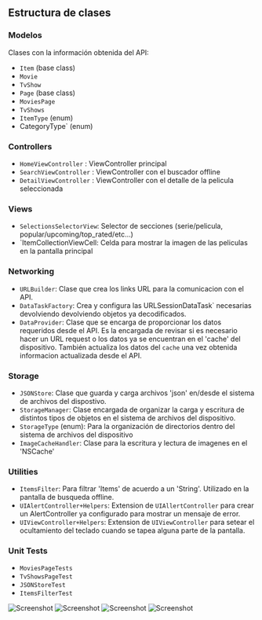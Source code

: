 ## Estructura de clases

### Modelos
Clases con la información obtenida del API:
* `Item` (base class)
* `Movie`
* `TvShow`
* `Page` (base class)
* `MoviesPage`
* `TvShows` 
* `ItemType` (enum)
* CategoryType` (enum)

### Controllers
* `HomeViewController` : ViewController principal
* `SearchViewController` : ViewController con el buscador offline
* `DetailViewController` : ViewController con el detalle de la pelicula seleccionada

### Views
* `SelectionsSelectorView`: Selector de secciones (serie/pelicula, popular/upcoming/top_rated/etc...)
* `ItemCollectionViewCell: Celda para mostrar la imagen de las peliculas en la pantalla principal

### Networking
* `URLBuilder`: Clase que crea los links URL para la comunicacion con el API.
* `DataTaskFactory`: Crea y configura las URLSessionDataTask` necesarias devolviendo devolviendo objetos ya decodificados.
* `DataProvider`: Clase que se encarga de proporcionar los datos requeridos desde el API. Es la encargada de revisar si es necesario hacer un URL request o los datos ya se encuentran en el 'cache' del dispositivo. También actualiza los datos del `cache` una vez obtenida informacion actualizada desde el API. 


### Storage
* `JSONStore`: Clase que guarda y carga archivos 'json' en/desde el sistema de archivos del dispostivo. 
* `StorageManager`: Clase encargada de organizar la carga y escritura de distintos tipos de objetos en el sistema de archivos del dispositivo. 
* `StorageType` (enum): Para la organización de directorios dentro del sistema de archivos del dispositivo
* `ImageCacheHandler`: Clase para la escritura y lectura de imagenes en el 'NSCache'

### Utilities
* `ItemsFilter`: Para filtrar 'Items' de acuerdo a un 'String'. Utilizado en la pantalla de busqueda offline.
* `UIAlertController+Helpers`: Extension de `UIAllertController` para crear un AlertController ya configurado para mostrar un mensaje de error.
* `UIViewController+Helpers`: Extension de `UIViewController` para setear el ocultamiento del teclado cuando se tapea alguna parte de la pantalla.

### Unit Tests
* `MoviesPageTests`
* `TvShowsPageTest`
* `JSONStoreTest`
* `ItemsFilterTest`


![Screenshot](screenshots/1.png) ![Screenshot](screenshots/2.png)
![Screenshot](screenshots/3.png) ![Screenshot](screenshots/4.png)





